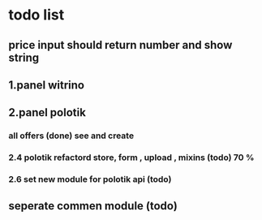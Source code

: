 # todo list

## price input should return number and show string

## 1.panel witrino

## 2.panel polotik

### all offers  (done) see and create
 
### 2.4 polotik refactord store, form , upload , mixins (todo) 70 %

### 2.6 set new module for polotik api (todo)

## seperate commen module (todo)
